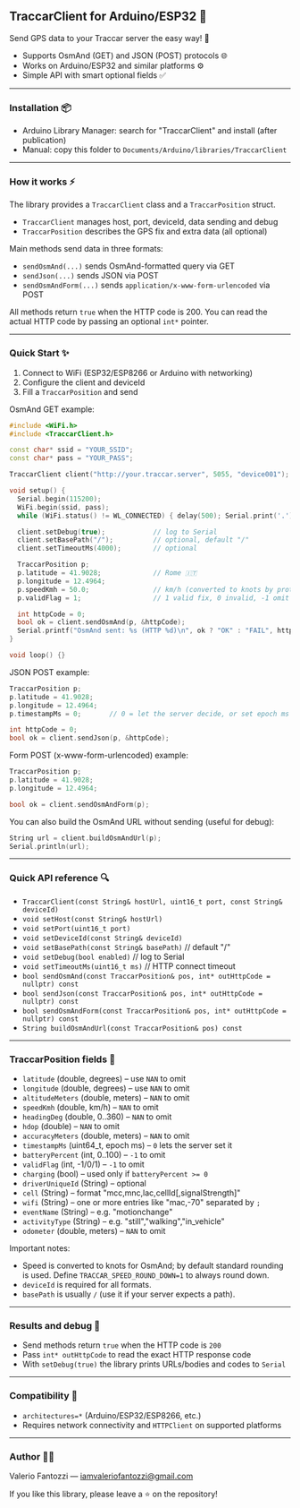 ## TraccarClient for Arduino/ESP32 🚀

Send GPS data to your Traccar server the easy way! 💨

- Supports OsmAnd (GET) and JSON (POST) protocols 🌐
- Works on Arduino/ESP32 and similar platforms ⚙️
- Simple API with smart optional fields ✅

---

### Installation 📦

- Arduino Library Manager: search for "TraccarClient" and install (after publication)
- Manual: copy this folder to `Documents/Arduino/libraries/TraccarClient`

---

### How it works ⚡️

The library provides a `TraccarClient` class and a `TraccarPosition` struct.

- `TraccarClient` manages host, port, deviceId, data sending and debug
- `TraccarPosition` describes the GPS fix and extra data (all optional)

Main methods send data in three formats:

- `sendOsmAnd(...)` sends OsmAnd-formatted query via GET
- `sendJson(...)` sends JSON via POST
- `sendOsmAndForm(...)` sends `application/x-www-form-urlencoded` via POST

All methods return `true` when the HTTP code is 200. You can read the actual HTTP code by passing an optional `int*` pointer.

---

### Quick Start ✨

1) Connect to WiFi (ESP32/ESP8266 or Arduino with networking)
2) Configure the client and deviceId
3) Fill a `TraccarPosition` and send

OsmAnd GET example:

```cpp
#include <WiFi.h>
#include <TraccarClient.h>

const char* ssid = "YOUR_SSID";
const char* pass = "YOUR_PASS";

TraccarClient client("http://your.traccar.server", 5055, "device001");

void setup() {
  Serial.begin(115200);
  WiFi.begin(ssid, pass);
  while (WiFi.status() != WL_CONNECTED) { delay(500); Serial.print('.'); }

  client.setDebug(true);            // log to Serial
  client.setBasePath("/");          // optional, default "/"
  client.setTimeoutMs(4000);        // optional

  TraccarPosition p;
  p.latitude = 41.9028;             // Rome 🇮🇹
  p.longitude = 12.4964;
  p.speedKmh = 50.0;                // km/h (converted to knots by protocol)
  p.validFlag = 1;                  // 1 valid fix, 0 invalid, -1 omit

  int httpCode = 0;
  bool ok = client.sendOsmAnd(p, &httpCode);
  Serial.printf("OsmAnd sent: %s (HTTP %d)\n", ok ? "OK" : "FAIL", httpCode);
}

void loop() {}
```

JSON POST example:

```cpp
TraccarPosition p;
p.latitude = 41.9028;
p.longitude = 12.4964;
p.timestampMs = 0;       // 0 = let the server decide, or set epoch ms

int httpCode = 0;
bool ok = client.sendJson(p, &httpCode);
```

Form POST (x-www-form-urlencoded) example:

```cpp
TraccarPosition p;
p.latitude = 41.9028;
p.longitude = 12.4964;

bool ok = client.sendOsmAndForm(p);
```

You can also build the OsmAnd URL without sending (useful for debug):

```cpp
String url = client.buildOsmAndUrl(p);
Serial.println(url);
```

---

### Quick API reference 🔍

- `TraccarClient(const String& hostUrl, uint16_t port, const String& deviceId)`
- `void setHost(const String& hostUrl)`
- `void setPort(uint16_t port)`
- `void setDeviceId(const String& deviceId)`
- `void setBasePath(const String& basePath)`  // default "/"
- `void setDebug(bool enabled)`                // log to Serial
- `void setTimeoutMs(uint16_t ms)`            // HTTP connect timeout
- `bool sendOsmAnd(const TraccarPosition& pos, int* outHttpCode = nullptr) const`
- `bool sendJson(const TraccarPosition& pos, int* outHttpCode = nullptr) const`
- `bool sendOsmAndForm(const TraccarPosition& pos, int* outHttpCode = nullptr) const`
- `String buildOsmAndUrl(const TraccarPosition& pos) const`

---

### TraccarPosition fields 🧭

- `latitude` (double, degrees) – use `NAN` to omit
- `longitude` (double, degrees) – use `NAN` to omit
- `altitudeMeters` (double, meters) – `NAN` to omit
- `speedKmh` (double, km/h) – `NAN` to omit
- `headingDeg` (double, 0..360) – `NAN` to omit
- `hdop` (double) – `NAN` to omit
- `accuracyMeters` (double, meters) – `NAN` to omit
- `timestampMs` (uint64_t, epoch ms) – `0` lets the server set it
- `batteryPercent` (int, 0..100) – `-1` to omit
- `validFlag` (int, -1/0/1) – `-1` to omit
- `charging` (bool) – used only if `batteryPercent >= 0`
- `driverUniqueId` (String) – optional
- `cell` (String) – format "mcc,mnc,lac,cellId[,signalStrength]"
- `wifi` (String) – one or more entries like "mac,-70" separated by `;`
- `eventName` (String) – e.g. "motionchange"
- `activityType` (String) – e.g. "still","walking","in_vehicle"
- `odometer` (double, meters) – `NAN` to omit

Important notes:

- Speed is converted to knots for OsmAnd; by default standard rounding is used. Define `TRACCAR_SPEED_ROUND_DOWN=1` to always round down.
- `deviceId` is required for all formats.
- `basePath` is usually `/` (use it if your server expects a path).

---

### Results and debug 🧪

- Send methods return `true` when the HTTP code is `200`
- Pass `int* outHttpCode` to read the exact HTTP response code
- With `setDebug(true)` the library prints URLs/bodies and codes to `Serial`

---

### Compatibility 🧰

- `architectures=*` (Arduino/ESP32/ESP8266, etc.)
- Requires network connectivity and `HTTPClient` on supported platforms

---

### Author 👨‍💻

Valerio Fantozzi — iamvaleriofantozzi@gmail.com

If you like this library, please leave a ⭐️ on the repository!